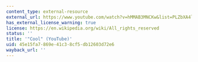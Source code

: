 ```yaml
---
content_type: external-resource
external_url: https://www.youtube.com/watch?v=hMMAB3MNCKw&list=PLZbXA4lyCtqp-33LBje4s0-RdLmhLp9yj&index=10&t=0s
has_external_license_warning: true
license: https://en.wikipedia.org/wiki/All_rights_reserved
status: ''
title: '"Cool" (YouTube)'
uid: 45e15fa7-869e-41c3-8cf5-db12603d72e6
wayback_url: ''
---
```

